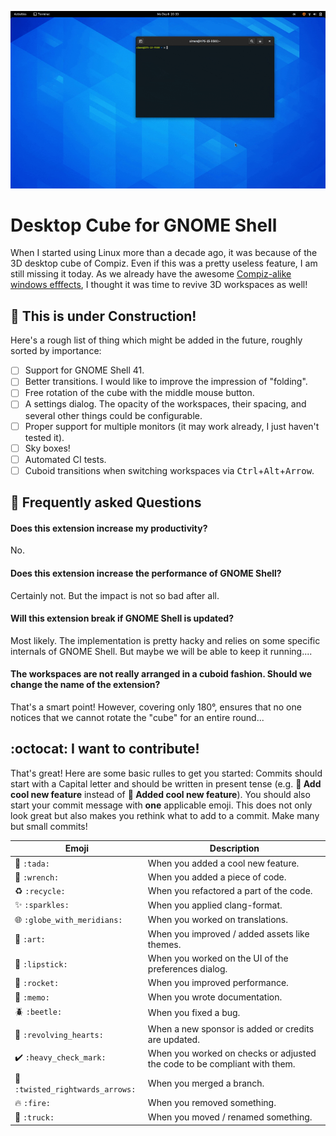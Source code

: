 <p align="center">
  <img src ="docs/pics/teaser.gif" />
</p>

# Desktop Cube for GNOME Shell

When I started using Linux more than a decade ago, it was because of the 3D desktop cube of Compiz.
Even if this was a pretty useless feature, I am still missing it today.
As we already have the awesome [Compiz-alike windows efffects](https://extensions.gnome.org/extension/2950/compiz-alike-windows-effect/), I thought it was time to revive 3D workspaces as well!

## :construction: This is under Construction!

Here's a rough list of thing which might be added in the future, roughly sorted by importance:

- [ ] Support for GNOME Shell 41.
- [ ] Better transitions. I would like to improve the impression of "folding".
- [ ] Free rotation of the cube with the middle mouse button.
- [ ] A settings dialog. The opacity of the workspaces, their spacing, and several other things could be configurable.
- [ ] Proper support for multiple monitors (it may work already, I just haven't tested it).
- [ ] Sky boxes!
- [ ] Automated CI tests.
- [ ] Cuboid transitions when switching workspaces via <kbd>Ctrl</kbd>+<kbd>Alt</kbd>+<kbd>Arrow</kbd>.

## :exploding_head: Frequently asked Questions

#### Does this extension increase my productivity?

No.

#### Does this extension increase the performance of GNOME Shell?

Certainly not. But the impact is not so bad after all.

#### Will this extension break if GNOME Shell is updated?

Most likely. The implementation is pretty hacky and relies on some specific internals of GNOME Shell. But maybe we will be able to keep it running....

#### The workspaces are not really arranged in a cuboid fashion. Should we change the name of the extension?

That's a smart point! However, covering only 180°, ensures that no one notices that we cannot rotate the "cube" for an entire round...

## :octocat: I want to contribute!

That's great!
Here are some basic rulles to get you started:
Commits should start with a Capital letter and should be written in present tense (e.g. __:tada: Add cool new feature__ instead of __:tada: Added cool new feature__).
You should also start your commit message with **one** applicable emoji.
This does not only look great but also makes you rethink what to add to a commit. Make many but small commits!

Emoji | Description
------|------------
:tada: `:tada:` | When you added a cool new feature.
:wrench: `:wrench:` | When you added a piece of code.
:recycle: `:recycle:` | When you refactored a part of the code.
:sparkles: `:sparkles:` | When you applied clang-format.
:globe_with_meridians: `:globe_with_meridians:` | When you worked on translations.
:art: `:art:` | When you improved / added assets like themes.
:lipstick: `:lipstick:` | When you worked on the UI of the preferences dialog.
:rocket: `:rocket:` | When you improved performance.
:memo: `:memo:` | When you wrote documentation.
:beetle: `:beetle:` | When you fixed a bug.
:revolving_hearts: `:revolving_hearts:` | When a new sponsor is added or credits are updated.
:heavy_check_mark: `:heavy_check_mark:` | When you worked on checks or adjusted the code to be compliant with them.
:twisted_rightwards_arrows: `:twisted_rightwards_arrows:` | When you merged a branch.
:fire: `:fire:` | When you removed something.
:truck: `:truck:` | When you moved / renamed something.